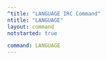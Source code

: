 ```yaml
---
^title: "LANGUAGE IRC Command"
ntitle: "LANGUAGE"
layout: command
notstarted: true

command: LANGUAGE
---
```

